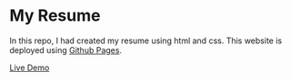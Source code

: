 # My Resume
In this repo, I had created my resume using html and css.
This website is deployed using [Github Pages](https://pages.github.com/).

[Live Demo](https://harsh3305.github.io/MyResume/)